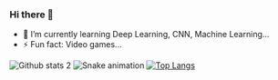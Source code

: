 ### Hi there 👋

- 🌱 I’m currently learning Deep Learning, CNN, Machine Learning...
- ⚡ Fun fact: Video games...
<!--
**Lazmann/Lazmann** is a ✨ _special_ ✨ repository because its `README.md` (this file) appears on your GitHub profile.

Here are some ideas to get you started:

- 🔭 I’m currently working on Arvis Technology...
- 🌱 I’m currently learning Deep Learning, CNN, Machine Learning...
- 👯 I’m looking to collaborate on ...
- 🤔 I’m looking for help with ...
- 💬 Ask me about ...
- 📫 How to reach me: ...
- 😄 Pronouns: ...
- ⚡ Fun fact: ...
-->
![Github stats 2](https://github-readme-stats.vercel.app/api?username=Lazmann&show_icons=true&theme=radical)
![Snake animation](https://github.com/thepiyushmalhotra/thepiyushmalhotra/blob/output/github-contribution-grid-snake.svg)
[![Top Langs](https://github-readme-stats.vercel.app/api/top-langs/?username=Lazmann&layout=compact)](https://github.com/Lazmann/github-readme-stats)



